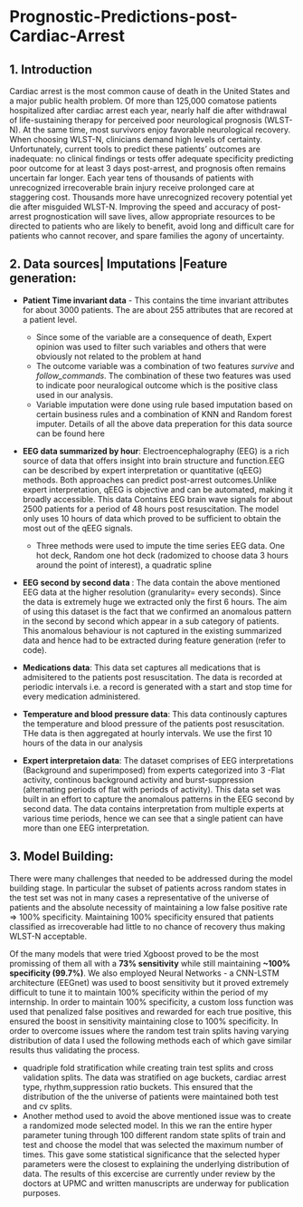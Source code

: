 # Prognostic-Predictions-post-Cardiac-Arrest
## 1. Introduction
Cardiac arrest is the most common cause of death in the United States and a major public health problem. Of more than 125,000 comatose patients hospitalized after cardiac arrest each year, nearly half die after withdrawal of life-sustaining therapy for perceived poor neurological prognosis (WLST-N). At the same time, most survivors enjoy favorable neurological recovery. When choosing WLST-N, clinicians demand high levels of certainty. Unfortunately, current tools to predict these patients’ outcomes are inadequate: no clinical findings or tests offer adequate specificity predicting poor outcome for at least 3 days post-arrest, and prognosis often remains uncertain far longer. Each year tens of thousands of patients with unrecognized irrecoverable brain injury receive prolonged care at staggering cost. Thousands more have unrecognized recovery potential yet die after misguided WLST-N. Improving the speed and accuracy of post-arrest prognostication will save lives, allow appropriate resources to be directed to patients who are likely to benefit, avoid long and difficult care for patients who cannot recover, and spare families the agony of uncertainty.

## 2. Data sources| Imputations |Feature generation:
  * <b>Patient Time invariant data</b> - This contains the time invariant attributes for about 3000 patients. The are about 255 attributes that are recored at a patient level. 
      * Since some of the variable are a consequence of death, Expert opinion was used to filter such variables and others that were obviously not related to the problem at hand
      * The outcome variable was a combination of two features <I>survive</I> and <I>follow_commands</I>. The combination of these two features was used to indicate poor neuralogical outcome which is the positive class used in our analysis.
      * Variable imputation were done using rule based imputation based on certain business rules and a combination of KNN and Random forest imputer. Details of all the above data preperation for this data source can be found here
      
      
   * <b>EEG data summarized by hour</b>: Electroencephalography (EEG) is a rich source of data that offers insight into brain structure and function.EEG can be described by expert interpretation or quantitative (qEEG) methods. Both approaches can predict post-arrest outcomes.Unlike expert interpretation, qEEG is objective and can be automated, making it broadly accessible. This data Contains EEG brain wave signals for about 2500 patients for a period of 48 hours post resuscitation. The model only uses 10 hours of data which proved to be sufficient to obtain the most out of the qEEG signals.
      * Three methods were used to impute the time series EEG data. One hot deck, Random one hot deck (radomized to choose data 3 hours around the point of interest), a quadratic spline
   * <b> EEG second by second data </b>: The data contain the above mentioned EEG data at the higher resolution (granularity= every seconds). Since the data is extremely huge we extracted only the first 6 hours. The aim of using this dataset is the fact that we confirmed an anomalous pattern in the second by second which appear in a sub category of patients. This anomalous behaviour is not captured in the existing summarized data and hence had to be extracted during feature generation (refer to code).
   * <b> Medications data</b>: This data set captures all medications that is admisitered to the patients post resuscitation. The data is recorded at periodic intervals i.e. a record is generated with a start and stop time for every medication administered.
   * <b> Temperature and blood pressure data</b>: This data continously captures the temperature and blood pressure of the patients post resuscitation. THe data is then aggregated at hourly intervals. We use the first 10 hours of the data in our analysis 
   * <b> Expert interpretaion data</b>: The dataset comprises of EEG interpretations (Background and superimposed) from experts categorized into 3 -Flat activity, continous background activity and burst-suppression (alternating periods of flat with periods of activity). This data set was built in an effort to capture the anomalous patterns in the EEG second by second data. The data contains interpretation from multiple experts at various time periods, hence we can see that a single patient can have more than one EEG interpretation.
 
## 3. Model Building:
 There were many challenges that needed to be addressed during the model building stage. In particular the subset of patients across random states in the test set was not in many cases a representative of the universe of patients and the absolute necessity of maintaining a low false positive rate => 100% specificity. Maintaining 100% specificity ensured that  patients classified as irrecoverable had little to no chance of recovery thus making WLST-N acceptable.

  Of the many models that were tried Xgboost proved to be the most promissing of them all with a <b>73% sensitivity</b> while still maintaining <b>~100% specificity (99.7%)</b>. We also employed Neural Networks - a CNN-LSTM architecture (EEGnet) was used to boost sensitivity but it proved extremely difficult to tune it to maintain 100% specificity within the period of my internship. In order to maintain 100% specificity, a custom loss function was used that penalized false positives and rewarded for each true positive, this ensured the boost in sensitivity maintaining close to 100% specificity. In order to overcome issues where the random test train splits having varying distribution of data I used the following methods each of which gave similar results thus validating the process.
  * quadriple fold stratification while creating train test splits and cross validation splits. The data was stratified on age buckets, cardiac arrest type, rhythm,suppression ratio buckets. This ensured that the distribution of the the universe of patients were maintained both test and cv splits.
  * Another method used to avoid the above mentioned issue was to create a randomized mode selected model. In this we ran the entire hyper parameter tuning through 100 different random state splits of train and test and choose the model that was selected the maximum number of times. This gave some statistical significance that the selected hyper parameters were the closest to explaining the underlying distribution of data.
  The results of this excercise are currently under review by the doctors at UPMC and written manuscripts are underway for publication purposes.

